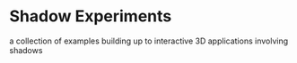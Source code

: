 # Shadow Experiments
 a collection of examples building up to interactive 3D applications involving shadows
